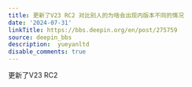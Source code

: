 ```yaml
---
title: 更新了V23 RC2 对比别人的为啥会出现内版本不同的情况
date: '2024-07-31'
linkTitle: https://bbs.deepin.org/en/post/275759
source: deepin_bbs
description:  yueyanltd 
disable_comments: true
---
```

更新了V23 RC2
